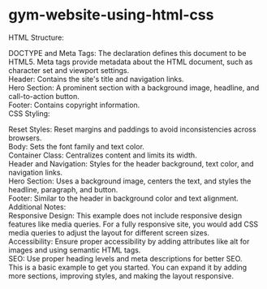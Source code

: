# gym-website-using-html-css


HTML Structure:<br>

DOCTYPE and Meta Tags: The <!DOCTYPE html> declaration defines this document to be HTML5. Meta tags provide metadata about the HTML document, such as character set and viewport settings.<br>
Header: Contains the site's title and navigation links.<br>
Hero Section: A prominent section with a background image, headline, and call-to-action button.<br>
Footer: Contains copyright information.<br>
CSS Styling:<br>

Reset Styles: Reset margins and paddings to avoid inconsistencies across browsers.<br>
Body: Sets the font family and text color.<br>
Container Class: Centralizes content and limits its width.<br>
Header and Navigation: Styles for the header background, text color, and navigation links.<br>
Hero Section: Uses a background image, centers the text, and styles the headline, paragraph, and button.<br>
Footer: Similar to the header in background color and text alignment.<br>
Additional Notes:<br>
Responsive Design: This example does not include responsive design features like media queries. For a fully responsive site, you would add CSS media queries to adjust the layout for different screen sizes.<br>
Accessibility: Ensure proper accessibility by adding attributes like alt for images and using semantic HTML tags.<br>
SEO: Use proper heading levels and meta descriptions for better SEO.<br>
This is a basic example to get you started. You can expand it by adding more sections, improving styles, and making the layout responsive.<br>
